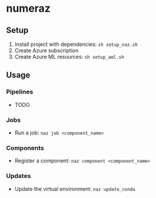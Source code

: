 # numeraz

## Setup
1. Install project with dependencies: `sh setup_naz.sh`
1. Create Azure subscription
1. Create Azure ML resources: `sh setup_aml.sh`

## Usage
### Pipelines
- TODO

### Jobs
- Run a job: `naz job <component_name>`

### Components
- Register a component: `naz component <component_name>`

### Updates
- Update the virtual environment: `naz update_conda`
